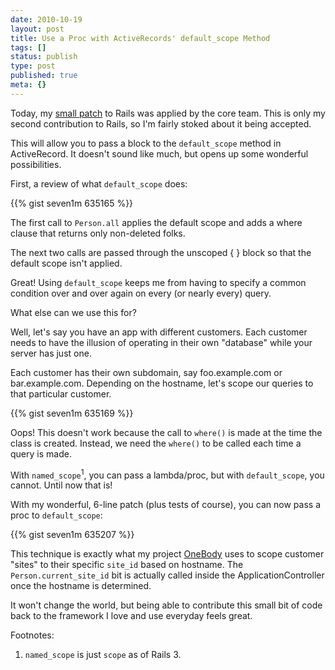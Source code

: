 ```yaml
---
date: 2010-10-19
layout: post
title: Use a Proc with ActiveRecords' default_scope Method
tags: []
status: publish
type: post
published: true
meta: {}
---
```


Today, my [small patch](http://github.com/rails/rails/commit/b1b26af9a2f1c2037f7c2167d747ed33cc639763) to Rails was applied by the core team. This is only my second contribution to Rails, so I'm fairly stoked about it being accepted.

This will allow you to pass a block to the `default_scope` method in ActiveRecord. It doesn't sound like much, but opens up some wonderful possibilities.

First, a review of what `default_scope` does:

{{% gist seven1m 635165 %}}

The first call to `Person.all` applies the default scope and adds a where clause that returns only non-deleted folks.

The next two calls are passed through the unscoped { } block so that the default scope isn't applied.

Great! Using `default_scope` keeps me from having to specify a common condition over and over again on every (or nearly every) query.

What else can we use this for?

Well, let's say you have an app with different customers. Each customer needs to have the illusion of operating in their own "database" while your server has just one.

Each customer has their own subdomain, say foo.example.com or bar.example.com. Depending on the hostname, let's scope our queries to that particular customer.

{{% gist seven1m 635169 %}}

Oops! This doesn't work because the call to `where()` is made at the time the class is created. Instead, we need the `where()` to be called each time a query is made.

With `named_scope`<sup>1</sup>, you can pass a lambda/proc, but with `default_scope`, you cannot. Until now that is!

With my wonderful, 6-line patch (plus tests of course), you can now pass a proc to `default_scope`:

{{% gist seven1m 635207 %}}

This technique is exactly what my project [OneBody](http://github.com/seven1m/onebody) uses to scope customer "sites" to their specific `site_id` based on hostname. The `Person.current_site_id` bit is actually called inside the ApplicationController once the hostname is determined.

It won't change the world, but being able to contribute this small bit of code back to the framework I love and use everyday feels great.

Footnotes:

1. `named_scope` is just `scope` as of Rails 3.
